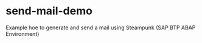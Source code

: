 # send-mail-demo
Example hoe to generate and send a mail using Steampunk (SAP BTP ABAP Environment)
